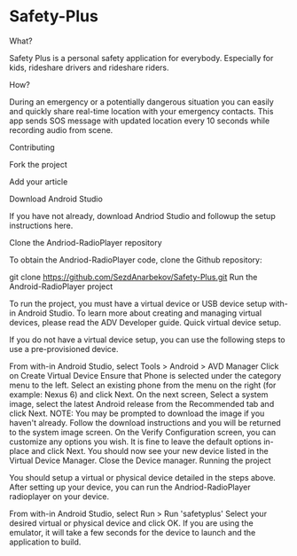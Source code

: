 # Safety-Plus

What?

Safety Plus is a personal safety application for everybody. 
Especially for kids, rideshare drivers and rideshare riders.

How?

During an emergency or a potentially dangerous situation you can easily and quickly share real-time location with your emergency contacts.
This app sends SOS message with updated location every 10 seconds while recording audio from scene.

Contributing

Fork the project

Add your article

Download Android Studio

If you have not already, download Andriod Studio and followup the setup instructions here.

Clone the Andriod-RadioPlayer repository

To obtain the Andriod-RadioPlayer code, clone the Github repository:

git clone https://github.com/SezdAnarbekov/Safety-Plus.git
Run the Android-RadioPlayer project

To run the project, you must have a virtual device or USB device setup with-in Android Studio. To learn more about creating and managing virtual devices, please read the ADV Developer guide.
Quick virtual device setup.

If you do not have a virtual device setup, you can use the following steps to use a pre-provisioned device.

From with-in Android Studio, select Tools > Android > AVD Manager
Click on Create Virtual Device
Ensure that Phone is selected under the category menu to the left.
Select an existing phone from the menu on the right (for example: Nexus 6) and click Next.
On the next screen, Select a system image, select the latest Android release from the Recommended tab and click Next. NOTE: You may be prompted to download the image if you haven't already. Follow the download instructions and you will be returned to the system image screen.
On the Verify Configuration screen, you can customize any options you wish. It is fine to leave the default options in-place and click Next.
You should now see your new device listed in the Virtual Device Manager. Close the Device manager.
Running the project

You should setup a virtual or physical device detailed in the steps above. After setting up your device, you can run the Andriod-RadioPlayer radioplayer on your device.

From with-in Android Studio, select Run > Run 'safetyplus'
Select your desired virtual or physical device and click OK.
If you are using the emulator, it will take a few seconds for the device to launch and the application to build.
